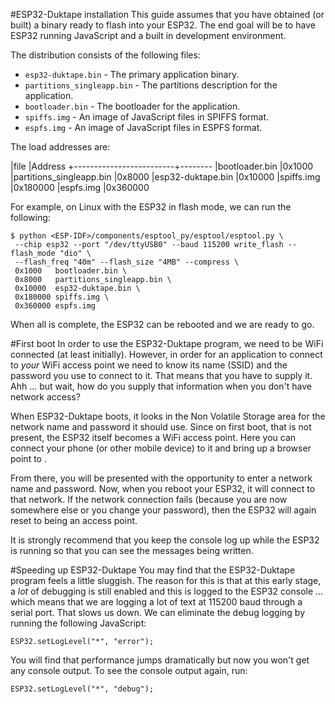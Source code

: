 #ESP32-Duktape installation
This guide assumes that you have obtained (or built) a binary ready to flash
into your ESP32.  The end goal will be to have ESP32 running JavaScript and
a built in development environment.

The distribution consists of the following files:

* `esp32-duktape.bin` - The primary application binary.
* `partitions_singleapp.bin` - The partitions description for the application.
* `bootloader.bin` - The bootloader for the application.
* `spiffs.img` - An image of JavaScript files in SPIFFS format.
* `espfs.img` - An image of JavaScript files in ESPFS format.

The load addresses are:

|file                     |Address
+-------------------------+--------
|bootloader.bin           |0x1000
|partitions_singleapp.bin |0x8000
|esp32-duktape.bin        |0x10000
|spiffs.img               |0x180000
|espfs.img                |0x360000

For example, on Linux with the ESP32 in flash mode, we can run the following:
```
$ python <ESP-IDF>/components/esptool_py/esptool/esptool.py \
 --chip esp32 --port "/dev/ttyUSB0" --baud 115200 write_flash --flash_mode "dio" \
 --flash_freq "40m" --flash_size "4MB" --compress \
 0x1000   bootloader.bin \
 0x8000   partitions_singleapp.bin \
 0x10000  esp32-duktape.bin \
 0x180000 spiffs.img \
 0x360000 espfs.img
```

When all is complete, the ESP32 can be rebooted and we are ready to go.

#First boot
In order to use the ESP32-Duktape program, we need to be WiFi connected (at least
initially).  However, in order for an application to connect to *your* WiFi access point
we need to know its name (SSID) and the password you use to connect to it.  That means
that you have to supply it.  Ahh ... but wait, how do you supply that information when
you don't have network access?

When ESP32-Duktape boots, it looks in the Non Volatile Storage area for the network name
and password it should use.  Since on first boot, that is not present, the ESP32 itself
becomes a WiFi access point.  Here you can connect your phone (or other mobile device)
to it and bring up a browser point to <Insert IP address here>.

From there, you will be presented with the opportunity to enter a network name and
password.  Now, when you reboot your ESP32, it will connect to that network.  If the 
network connection fails (because you are now somewhere else or you change your password),
then the ESP32 will again reset to being an access point.

It is strongly recommend that you keep the console log up while the ESP32 is running
so that you can see the messages being written.

#Speeding up ESP32-Duktape
You may find that the ESP32-Duktape program feels a little sluggish.  The reason for this
is that at this early stage, a *lot* of debugging is still enabled and this is logged to
the ESP32 console ... which means that we are logging a lot of text at 115200 baud through
a serial port.  That slows us down.  We can eliminate the debug logging by running the following
JavaScript:

```
ESP32.setLogLevel("*", "error");
```

You will find that performance jumps dramatically but now you won't get any console output.  To see
the console output again, run:

```
ESP32.setLogLevel("*", "debug");
```